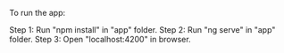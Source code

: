 To run the app:

Step 1: Run "npm install" in "app" folder.
Step 2: Run "ng serve" in "app" folder.
Step 3: Open "localhost:4200" in browser.